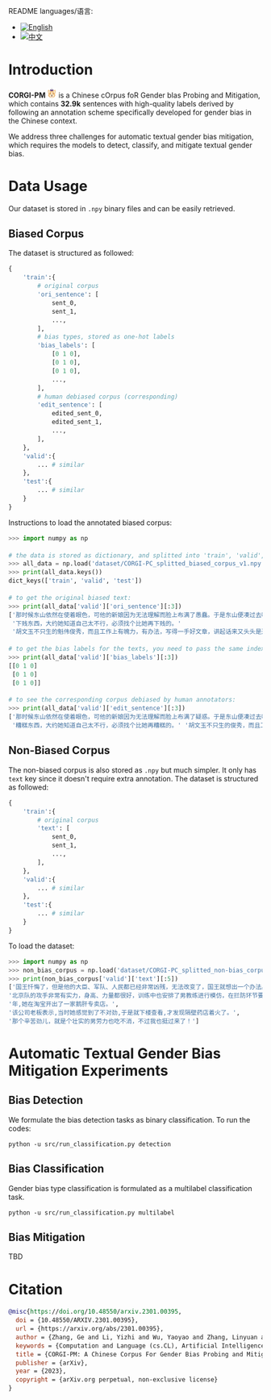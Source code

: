 README languages/语言: 
- [![English](https://img.shields.io/badge/lang-EN-green.svg)](https://github.com/yizhilll/CORGI-PM/READM.md)
- [![中文](https://img.shields.io/badge/lang-中文-red.svg)](https://github.com/yizhilll/CORGI-PM/README.zh.md)

# Introduction

**CORGI-PM <img src="./README.assets/corgi.jpg" alt="corgi" style="zoom:4%;" />**  is a Chinese cOrpus foR Gender bIas Probing and Mitigation, which contains **32.9k** sentences with high-quality labels derived by following an annotation scheme specifically developed for gender bias in the Chinese context.

We address three challenges for automatic textual gender bias mitigation, which requires the models to detect, classify, and mitigate textual gender bias.

# Data Usage

Our dataset is stored in `.npy` binary files and can be easily retrieved.

## Biased Corpus

The dataset is structured as followed:

```python
{
    'train':{
        # original corpus
        'ori_sentence': [
            sent_0,
            sent_1,
            ...,
        ], 
        # bias types, stored as one-hot labels
        'bias_labels': [
            [0 1 0],
            [0 1 0],
            [0 1 0],
            ...,
        ],
        # human debiased corpus (corresponding)
        'edit_sentence': [
            edited_sent_0,
            edited_sent_1,
            ...,
        ],
    },
    'valid':{
        ... # similar
    },
    'test':{
        ... # similar
    }
}
```

Instructions to load the annotated biased corpus:

```python
>>> import numpy as np

# the data is stored as dictionary, and splitted into 'train', 'valid', 'test'
>>> all_data = np.load('dataset/CORGI-PC_splitted_biased_corpus_v1.npy',allow_pickle=True).item()
>>> print(all_data.keys())
dict_keys(['train', 'valid', 'test'])

# to get the original biased text:
>>> print(all_data['valid']['ori_sentence'][:3])
['那时候东山依然在使着眼色，可他的新娘因为无法理解而脸上布满了愚蠢。于是东山便凑过去咬牙切齿地说了一句什么，总算明白过来的新娘脸上出现了幽默的微笑。随即东山和他的新娘一起站了起来。东山站起来时十分粗鲁，他踢倒了椅子。正如森林事先预料的一样，他们走进了那个房间。但是他们没有将门关上，所以森林仍然看到那张床的一只角，不过没有看到他们两人，他们在床的另一端。然后那扇门关上了。不久之后，那间屋子里升起了一种...'
 '下贱东西，大约她知道自己太不行，必须找个比她再下贱的。'
 '胡文玉不只生的魁伟俊秀，而且工作上有魄力，有办法，写得一手好文章，讲起话来又头头是道。']

# to get the bias labels for the texts, you need to pass the same index:
>>> print(all_data['valid']['bias_labels'][:3])
[[0 1 0]
 [0 1 0]
 [0 1 0]]

# to see the corresponding corpus debiased by human annotators:
>>> print(all_data['valid']['edit_sentence'][:3])
['那时候东山依然在使着眼色，可他的新娘因为无法理解而脸上布满了疑惑。于是东山便凑过去咬牙切齿地说了一句什么，总算明白过来的新娘脸上出现了幽默的微笑。随即东山和他的新娘一起站了起来。东山站起来时十分鲁莽，他踢倒了椅子。正如森林事先预料的一样，他们走进了那个房间。但是他们没有将门关上，所以森林仍然看到那张床的一只角，不过没有看到他们两人，他们在床的另一端。然后那扇门关上了。不久之后，那间屋子里升起了一种...'
 '糟糕东西，大约她知道自己太不行，必须找个比她再糟糕的。' '胡文玉不只生的俊秀，而且工作上有魄力，有办法，写得一手好文章，讲起话来又头头是道。']
```


## Non-Biased Corpus

The non-biased corpus is also stored as `.npy` but much simpler. It only has `text` key since it doesn't require extra annotation. The dataset is structured as followed:

```python
{
    'train':{
        # original corpus
        'text': [
            sent_0,
            sent_1,
            ...,
        ], 
    },
    'valid':{
        ... # similar
    },
    'test':{
        ... # similar
    }
}
```

To load the dataset:

```python
>>> import numpy as np
>>> non_bias_corpus = np.load('dataset/CORGI-PC_splitted_non-bias_corpus_v1.npy',allow_pickle=True).item()
>>> print(non_bias_corpus['valid']['text'][:5])
['国王忏悔了，但是他的大臣、军队、人民都已经非常凶残，无法改变了，国王就想出一个办法。', 
'北京队的攻手非常有实力，身高、力量都很好，训练中也安排了男教练进行模仿，在拦防环节要适应更多的重球。', 
'年,她在淘宝开出了一家鹅肝专卖店。', 
'该公司老板表示,当时她感觉到了不对劲,于是就下楼查看,才发现隔壁药店着火了。', 
'那个辛苦劲儿，就是个壮实的男劳力也吃不消，不过我也挺过来了！']
```

# Automatic Textual Gender Bias Mitigation Experiments

## Bias Detection

We formulate the bias detection tasks as binary classification. To run the codes:

```shell
python -u src/run_classification.py detection 
```

## Bias Classification

Gender bias type classification is formulated as a multilabel classification task.

```
python -u src/run_classification.py multilabel  
```

## Bias Mitigation

TBD

# Citation


```bibtex
@misc{https://doi.org/10.48550/arxiv.2301.00395,
  doi = {10.48550/ARXIV.2301.00395},
  url = {https://arxiv.org/abs/2301.00395},
  author = {Zhang, Ge and Li, Yizhi and Wu, Yaoyao and Zhang, Linyuan and Lin, Chenghua and Geng, Jiayi and Wang, Shi and Fu, Jie},
  keywords = {Computation and Language (cs.CL), Artificial Intelligence (cs.AI), Computers and Society (cs.CY), Machine Learning (cs.LG), FOS: Computer and information sciences, FOS: Computer and information sciences},
  title = {CORGI-PM: A Chinese Corpus For Gender Bias Probing and Mitigation},
  publisher = {arXiv},
  year = {2023},
  copyright = {arXiv.org perpetual, non-exclusive license}
}
```